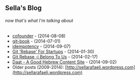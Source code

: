 ## Sella's Blog 
<!-- this file is auto-created. -->

###### now that's what I'm talking about
* [cofounder](/blog/cofounder) - (2014-08-08)
* [git-book](/blog/git-book) - (2014-07-01)
* [idempotency](/blog/idempotency) - (2014-09-07)
* [Git 'Rebase' For Startups](https://medium.com/@sellarafaeli/we-use-git-rebase-and-so-should-you-be89d1932a14) - (2014-01-30)
* [Git  Rebase -i Belong To Us](https://medium.com/@sellarafaeli/git-rebase-i-belong-to-us-4d7010387683) - (2014-02-17)
* [Daat - A Good Hebrew Content Site](https://medium.com/@sellarafaeli/reading-4bb50bc5168b) - (2014-09-02)
* Older posts (2009-2014): [http://sellarafaeli.wordpress.com](http://sellarafaeli.wordpress.com)
